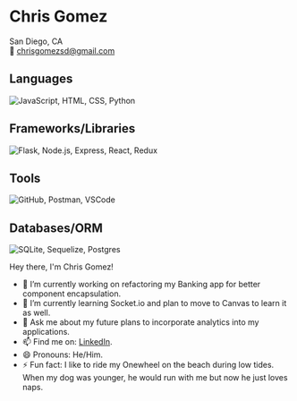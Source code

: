 # Chris Gomez

San Diego, CA  
📧 chrisgomezsd@gmail.com

## Languages
![JavaScript, HTML, CSS, Python](https://skillicons.dev/icons?i=js,html,css,py)

## Frameworks/Libraries
![Flask, Node.js, Express, React, Redux](https://skillicons.dev/icons?i=flask,nodejs,express,react,redux)

## Tools
![GitHub, Postman, VSCode](https://skillicons.dev/icons?i=github,postman,vscode)

## Databases/ORM
![SQLite, Sequelize, Postgres](https://skillicons.dev/icons?i=sqlite,sequelize,postgres)


Hey there, I'm Chris Gomez!

- 🔭 I’m currently working on refactoring my Banking app for better component encapsulation.
- 🌱 I’m currently learning Socket.io and plan to move to Canvas to learn it as well.
- 💬 Ask me about my future plans to incorporate analytics into my applications.
- 📫 Find me on: [LinkedIn](https://www.linkedin.com/in/chris-gomez-714508158/).
- 😄 Pronouns: He/Him.
- ⚡ Fun fact: I like to ride my Onewheel on the beach during low tides. When my dog was younger, he would run with me but now he just loves naps.
